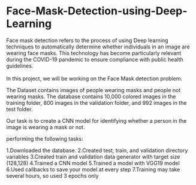 # Face-Mask-Detection-using-Deep-Learning
Face mask detection refers to the process of using Deep learning techniques to automatically determine whether individuals in an image are wearing face masks. This technology has become particularly relevant during the COVID-19 pandemic to ensure compliance with public health guidelines.<br>
<br>
In this project, we will be working on the Face Mask detection problem.

The Dataset contains images of people wearing masks and people not wearing masks. 
The database contains 10,000 colored images in the training folder, 
800 images in the validation folder, 
and 992 images in the test folder.

Our task is to create a CNN model for identifying whether a person in the image is wearing a mask or not.

performing the following tasks:

1.Downloaded the database.
2.Created test, train, and validation directory variables
3.Created train and validation data generator with target size (128,128)
4.Trained a CNN model
5.Trained a model with VGG19 model
6.Used callbacks to save your model at every step
7.Training may take several hours, so used 3 epochs only
